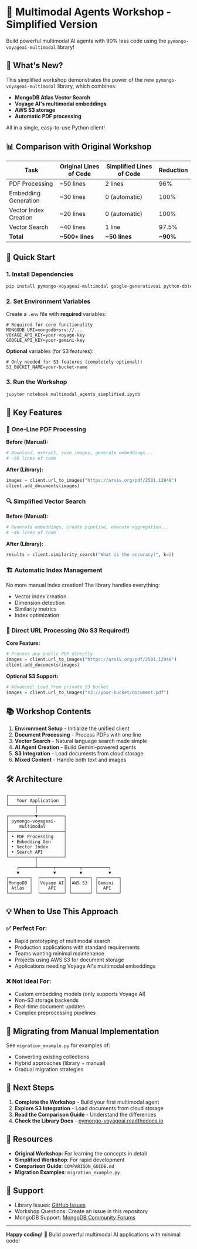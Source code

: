 # 🚀 Multimodal Agents Workshop - Simplified Version

Build powerful multimodal AI agents with 90% less code using the `pymongo-voyageai-multimodal` library!

## 🎯 What's New?

This simplified workshop demonstrates the power of the new `pymongo-voyageai-multimodal` library, which combines:

- **MongoDB Atlas Vector Search**
- **Voyage AI's multimodal embeddings**
- **AWS S3 storage**
- **Automatic PDF processing**

All in a single, easy-to-use Python client!

## 📊 Comparison with Original Workshop

| Task | Original Lines of Code | Simplified Lines of Code | Reduction |
|------|------------------------|--------------------------|-----------|
| PDF Processing | ~50 lines | 2 lines | 96% |
| Embedding Generation | ~30 lines | 0 (automatic) | 100% |
| Vector Index Creation | ~20 lines | 0 (automatic) | 100% |
| Vector Search | ~40 lines | 1 line | 97.5% |
| **Total** | **~500+ lines** | **~50 lines** | **~90%** |

## 🚀 Quick Start

### 1. Install Dependencies

```bash
pip install pymongo-voyageai-multimodal google-generativeai python-dotenv
```

### 2. Set Environment Variables

Create a `.env` file with **required** variables:

```env
# Required for core functionality
MONGODB_URI=mongodb+srv://...
VOYAGE_API_KEY=your-voyage-key
GOOGLE_API_KEY=your-gemini-key
```

**Optional** variables (for S3 features):
```env
# Only needed for S3 features (completely optional!)
S3_BUCKET_NAME=your-bucket-name
```

### 3. Run the Workshop

```bash
jupyter notebook multimodal_agents_simplified.ipynb
```

## 🔑 Key Features

### 🎯 One-Line PDF Processing

**Before (Manual):**
```python
# Download, extract, save images, generate embeddings...
# ~50 lines of code
```

**After (Library):**
```python
images = client.url_to_images("https://arxiv.org/pdf/2501.12948")
client.add_documents(images)
```

### 🔍 Simplified Vector Search

**Before (Manual):**
```python
# Generate embeddings, create pipeline, execute aggregation...
# ~40 lines of code
```

**After (Library):**
```python
results = client.similarity_search("What is the accuracy?", k=2)
```

### 🏗️ Automatic Index Management

No more manual index creation! The library handles everything:
- Vector index creation
- Dimension detection
- Similarity metrics
- Index optimization

### 📄 Direct URL Processing (No S3 Required!)

**Core Feature:**
```python
# Process any public PDF directly
images = client.url_to_images("https://arxiv.org/pdf/2501.12948")
client.add_documents(images)
```

**Optional S3 Support:**
```python
# Advanced: Load from private S3 bucket
images = client.url_to_images("s3://your-bucket/document.pdf")
```

## 📚 Workshop Contents

1. **Environment Setup** - Initialize the unified client
2. **Document Processing** - Process PDFs with one line
3. **Vector Search** - Natural language search made simple
4. **AI Agent Creation** - Build Gemini-powered agents
5. **S3 Integration** - Load documents from cloud storage
6. **Mixed Content** - Handle both text and images

## 🛠️ Architecture

```
┌─────────────────────┐
│   Your Application  │
└──────────┬──────────┘
           │
┌──────────▼──────────┐
│ pymongo-voyageai-   │
│    multimodal       │
├─────────────────────┤
│ • PDF Processing    │
│ • Embedding Gen     │
│ • Vector Index      │
│ • Search API        │
└──────────┬──────────┘
           │
    ┌──────┴──────┬─────────┬──────────┐
    ▼             ▼         ▼          ▼
┌────────┐  ┌─────────┐ ┌───────┐ ┌────────┐
│MongoDB │  │Voyage AI│ │AWS S3 │ │Gemini  │
│ Atlas  │  │   API   │ │       │ │  API   │
└────────┘  └─────────┘ └───────┘ └────────┘
```

## 💡 When to Use This Approach

### ✅ Perfect For:
- Rapid prototyping of multimodal search
- Production applications with standard requirements
- Teams wanting minimal maintenance
- Projects using AWS S3 for document storage
- Applications needing Voyage AI's multimodal embeddings

### ❌ Not Ideal For:
- Custom embedding models (only supports Voyage AI)
- Non-S3 storage backends
- Real-time document updates
- Complex preprocessing pipelines

## 🔄 Migrating from Manual Implementation

See `migration_example.py` for examples of:
- Converting existing collections
- Hybrid approaches (library + manual)
- Gradual migration strategies

## 🚀 Next Steps

1. **Complete the Workshop** - Build your first multimodal agent
2. **Explore S3 Integration** - Load documents from cloud storage
3. **Read the Comparison Guide** - Understand the differences
4. **Check the Library Docs** - [pymongo-voyageai.readthedocs.io](https://pymongo-voyageai.readthedocs.io/)

## 📖 Resources

- **Original Workshop**: For learning the concepts in detail
- **Simplified Workshop**: For rapid development
- **Comparison Guide**: `COMPARISON_GUIDE.md`
- **Migration Examples**: `migration_example.py`

## 🤝 Support

- Library Issues: [GitHub Issues](https://github.com/mongodb/pymongo-voyageai-multimodal)
- Workshop Questions: Create an issue in this repository
- MongoDB Support: [MongoDB Community Forums](https://www.mongodb.com/community/forums/)

---

**Happy coding!** 🎉 Build powerful multimodal AI applications with minimal code!